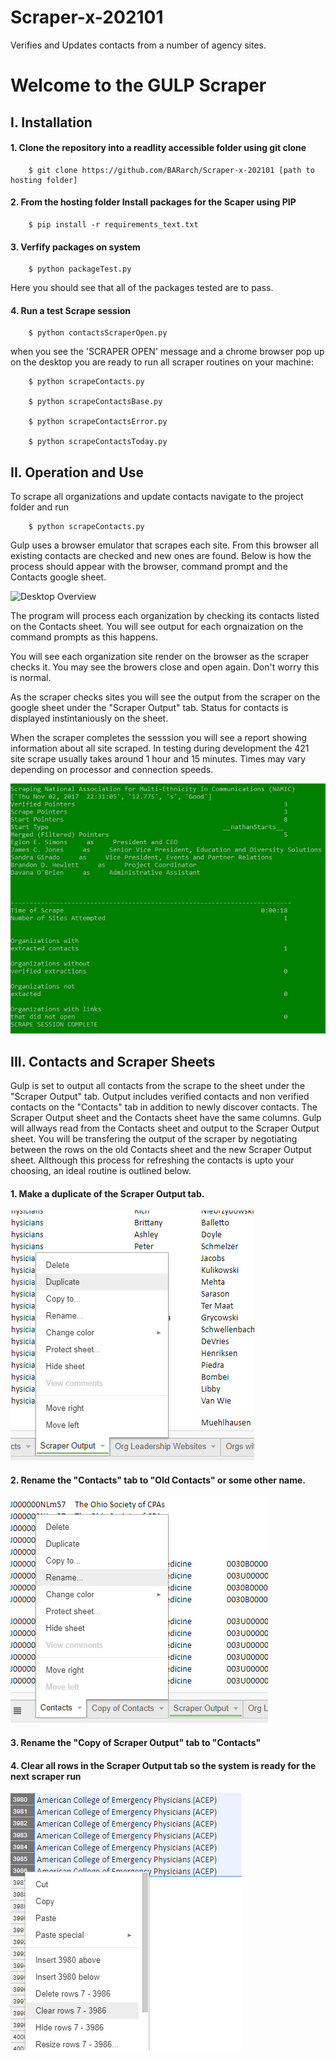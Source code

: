 # Scraper-x-202101
Verifies and Updates contacts from a number of agency sites.

# Welcome to the GULP Scraper

## I.  Installation 

#### 1. Clone the repository into a readlity accessible folder using git clone
      
        $ git clone https://github.com/BARarch/Scraper-x-202101 [path to hosting folder]

#### 2. From the hosting folder Install packages for the Scaper using PIP
  
        $ pip install -r requirements_text.txt
        
#### 3. Verfify packages on system
  
        $ python packageTest.py
        
Here you should see that all of the packages tested are to pass.
        
#### 4. Run a test Scrape session
  
        $ python contactsScraperOpen.py
        
when you see the 'SCRAPER OPEN' message and a chrome browser pop up on the desktop you are ready to run all scraper routines on your machine:

        $ python scrapeContacts.py
        
        $ python scrapeContactsBase.py
        
        $ python scrapeContactsError.py
        
        $ python scrapeContactsToday.py
  
  
  
## II.   Operation and Use

To scrape all organizations and update contacts navigate to the project folder and run

        $ python scrapeContacts.py

Gulp uses a browser emulator that scrapes each site.  From this browser all existing contacts are checked and new ones are found. Below is how the process should appear with the browser, command prompt and the Contacts google sheet.

![Desktop Overview](/Doc-Material/overview.jpg)

The program will process each organization by checking its contacts listed on the Contacts sheet.  You will see output for each orgnaization on the command prompts as this happens.

You will see each organization site render on the browser as the scraper checks it.  You may see the browers close and open again.  Don't worry this is normal.

As the scraper checks sites you will see the output from the scraper on the google sheet under the "Scraper Output" tab.  Status for contacts is displayed instintaniously on the sheet.

When the scraper completes the sesssion you will see a report showing information about all site scraped.  In testing during development the 421 site scrape usually takes around 1 hour and 15 minutes.  Times may vary depending on processor and connection speeds.

![Session Report](/Doc-Material/Complete.JPG)

## III.   Contacts and Scraper Sheets

Gulp is set to output all contacts from the scrape to the sheet under the "Scraper Output" tab.  Output includes verified contacts and non verified contacts on the "Contacts" tab in addition to newly discover contacts.  The Scraper Output sheet and the Contacts sheet have the same columns.  Gulp will allways read from the Contacts sheet and output to the Scraper Output sheet.  You will be transfering the output of the scraper by negotiating between the rows on the old Contacts sheet and the new Scraper Output sheet.  Allthough this process for refreshing the contacts is upto your choosing, an ideal routine is outlined below.  

#### 1.  Make a duplicate of the Scraper Output tab.

![Duplicate Scraper Output Sheet](/Doc-Material/duplicate.jpg)

#### 2.  Rename the "Contacts" tab to "Old Contacts" or some other name.

![Rename Contacts Sheet](/Doc-Material/rename.jpg)

#### 3.  Rename the "Copy of Scraper Output" tab to "Contacts"

#### 4.  Clear all rows in the Scraper Output tab so the system is ready for the next scraper run

![Clear Scraper Output](/Doc-Material/clear.jpg)

  
        
        
        

